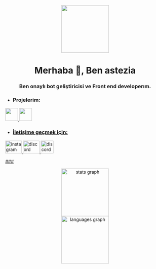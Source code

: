 
<div align="center">
  <img height="150" src="https://cdn.discordapp.com/avatars/784942624522895360/fa62210d718be76e61f30e0216029b33.webp"  />
</div>

  <h1 align="center">Merhaba 👋, Ben astezia</h1>
<h3 align="center">Ben onaylı bot geliştiricisi ve Front end developerım.</h3>

- ### Projelerim:

<div align="left">
 <a href="https://discord.com/api/oauth2/authorize?client_id=1132625118779154494&scope=bot+applications.commands&permissions=8" target="_blank">
    <img src="https://cdn.discordapp.com/avatars/1132625118779154494/f36096f995c9244a7e0298eeeadd53d0.webp" width="40" height="40" />
</a>
 <a href="https://discord.gg/aoijs" target="_blank">
    <img src="https://cdn.discordapp.com/icons/1084863647211339807/a_f795b039af5ed1345245c96a3bd0b83a.gif" width="40" height="40"  />
</div>

-  ### İletişime geçmek için:

<div align="left">
  <a href="https://www.instagram.com/astezia_0/" target="_blank">
    <img src="https://raw.githubusercontent.com/maurodesouza/profile-readme-generator/master/src/assets/icons/social/instagram/default.svg" width="52" height="40" alt="instagram logo"  />
  </a>
  <a href="https://discord.com/users/784942624522895360" target="_blank">
    <img src="https://raw.githubusercontent.com/maurodesouza/profile-readme-generator/master/src/assets/icons/social/discord/default.svg" width="52" height="40" alt="discord logo"  />
  </a>
  <a href="https://discord.com/api/oauth2/authorize?client_id=1132625118779154494&scope=bot+applications.commands&permissions=8" target="_blank">
    <img src="https://cdn.discordapp.com/avatars/1132625118779154494/f36096f995c9244a7e0298eeeadd53d0.webp" width="40" height="40" alt="discord logo"  />
</div>

###<div align="center">
  <img src="https://github-readme-stats.vercel.app/api?username=asteziaw&hide_title=false&hide_rank=false&show_icons=true&include_all_commits=true&count_private=true&disable_animations=false&theme=dark&locale=en&hide_border=false&order=1&custom_title=Github%20%C4%B0statistiklerim" height="150" alt="stats graph" /> <br>
  <img src="https://github-readme-stats.vercel.app/api/top-langs?username=asteziaw&locale=en&hide_title=false&layout=compact&card_width=320&langs_count=5&theme=dark&hide_border=false&order=2&custom_title=En%20son%20kullan%C4%B1lan%20diller" height="150" alt="languages graph"  />
</div>

[instagram]: https://www.instagram.com/astezia_0
<br />




